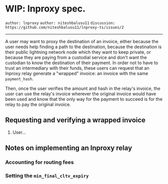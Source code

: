 WIP: lnproxy spec.
==================

`author: lnproxy` `author: niteshbalusu11` `discussion: https://github.com/niteshbalusu11/lnproxy-ts/issues/2`

---

A user may want to proxy the destination of an invoice, either because the user needs help finding a path to the destination, because the destination is their public lightning network node which they want to keep private, or because they are paying from a custodial service and don't want the custodian to know the destination of their payment.  In order not to have to trust an intermediary with their funds, these users can request that an lnproxy relay generate a "wrapped" invoice: an invoice with the same `payment_hash`.

Then, once the user verifies the amount and hash in the relay's invoice, the user can use the relay's invoice wherever the original invoice would have been used and know that the only way for the payment to succeed is for the relay to pay the original invoice.

## Requesting and verifying a wrapped invoice

1. User...

## Notes on implementing an lnproxy relay

### Accounting for routing fees

### Setting the `min_final_cltv_expiry`
